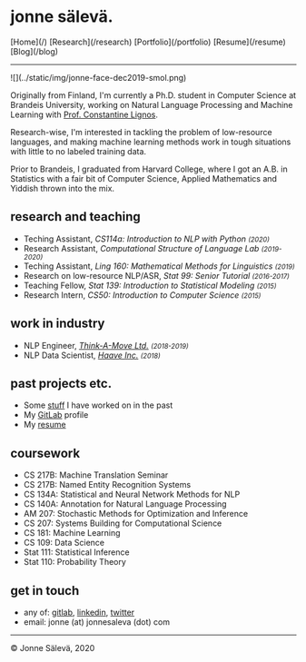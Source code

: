 <div id='topheader'>

# jonne sälevä.

</div>

<thead>

<tr>

  <td>[Home](/)</td>

  <td>[Research](/research)</td>

  <td>[Portfolio](/portfolio)</td>

  <td>[Resume](/resume)</td>

  <td>[Blog](/blog)</td>

</tr>

</thead>

---

<div id='profile'>![](../static/img/jonne-face-dec2019-smol.png)</div>
<div id='container'>

Originally from Finland, I'm currently a Ph.D. student in Computer Science at Brandeis University, working on Natural Language Processing and Machine Learning with [Prof. Constantine Lignos](https://lignos.org).

Research-wise, I'm interested in tackling the problem of low-resource languages, and making machine learning methods work in tough situations with little to no labeled training data.

Prior to Brandeis, I graduated from Harvard College, where I got an A.B. in Statistics with a fair bit of Computer Science, Applied Mathematics and Yiddish thrown into the mix.

## research and teaching

- Teching Assistant, *CS114a: Introduction to NLP with Python <small>(2020)</small>*
- Research Assistant, *Computational Structure of Language Lab <small>(2019-2020)</small>*
- Teching Assistant, *Ling 160: Mathematical Methods for Linguistics <small>(2019)</small>*
- Research on low-resource NLP/ASR, *Stat 99: Senior Tutorial <small>(2016-2017)</small>*
- Teaching Fellow, *Stat 139: Introduction to Statistical Modeling <small>(2015)</small>*
- Research Intern, *CS50: Introduction to Computer Science <small>(2015)</small>*

## work in industry

- NLP Engineer, *[Think-A-Move Ltd.](http://think-a-move.com/) <small>(2018-2019)</small>*
- NLP Data Scientist, *[Haave Inc.](http://www.haave.io) <small>(2018)</small>*

## past projects etc.

- Some [stuff](/portfolio) I have worked on in the past
- My [GitLab](https://www.gitlab.com/jonnesaleva) profile
- My [resume](/resume)

## coursework

- CS 217B: Machine Translation Seminar
- CS 217B: Named Entity Recognition Systems
- CS 134A: Statistical and Neural Network Methods for NLP
- CS 140A: Annotation for Natural Language Processing
- AM 207: Stochastic Methods for Optimization and Inference
- CS 207: Systems Building for Computational Science
- CS 181: Machine Learning
- CS 109: Data Science
- Stat 111: Statistical Inference
- Stat 110: Probability Theory

## get in touch

- any of: [gitlab](https://www.gitlab.com/jonnesaleva), [linkedin](https://linkedin.com/in/jonnesaleva), [twitter](https://twitter.com/jonnesaleva)
- email: jonne (at) jonnesaleva (dot) com

</div>

---

<tfoot>

<tr>

  <td>© Jonne Sälevä, 2020</td>

</tr>

</tfoot>
